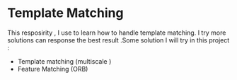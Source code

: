 # Template Matching

This resposirity , I use to learn how to handle template matching. I try more solutions can response the best result .Some solution I will
try in this project :
+ Template matching (multiscale )
+ Feature Matching (ORB)
